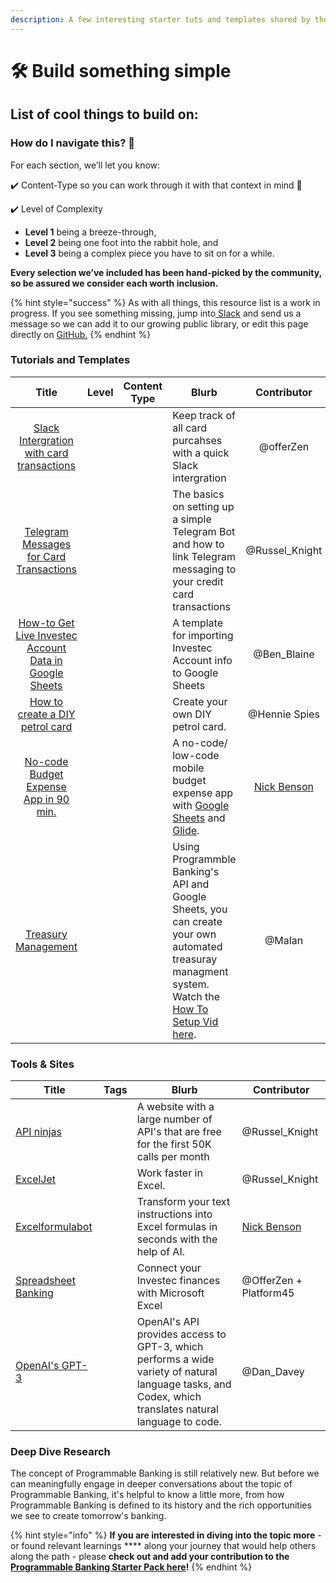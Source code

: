 ```yaml
---
description: A few interesting starter tuts and templates shared by the community
---
```


# 🛠 Build something simple

## List of cool things to build on:

### How do I navigate this? 🧭

For each section, we’ll let you know:

✔️ Content-Type so you can work through it with that context in mind 🧠

✔️ Level of Complexity

* **Level 1** being a breeze-through,&#x20;
* **Level 2** being one foot into the rabbit hole, and&#x20;
* **Level 3** being a complex piece you have to sit on for a while.

**Every selection we’ve included has been hand-picked by the community, so be assured we consider each worth inclusion.**

{% hint style="success" %}
As with all things, this resource list is a work in progress. If you see something missing, jump into[ ](https://discord.gg/gitcoin)[Slack](https://offerzen-community.slack.com/archives/CUBJ511K8) and send us a message so we can add it to our growing public library, or edit this page directly on [GitHub.](../card-tutorial/)
{% endhint %}

### Tutorials and Templates

<table><thead><tr><th align="center">Title</th><th data-type="select" data-multiple>Level</th><th data-type="select" data-multiple>Content Type</th><th>Blurb</th><th align="center">Contributor</th></tr></thead><tbody><tr><td align="center"><a href="card-or-slack-intergration.md">Slack Intergration with card transactions</a></td><td></td><td></td><td>Keep track of all card purcahses with a quick Slack intergration</td><td align="center">@offerZen </td></tr><tr><td align="center"><a href="https://drive.google.com/file/d/1rnbHtGYngtWP2S3M5TAcCec_GIp30U6j/view?usp=sharing">Telegram Messages for Card Transactions</a></td><td></td><td></td><td>The basics on setting up a simple Telegram Bot and how to link Telegram messaging to your credit card transactions</td><td align="center">@Russel_Knight</td></tr><tr><td align="center"><a href="https://www.youtube.com/watch?v=vgVtK239ojQ">How-to Get Live Investec Account Data in Google Sheets</a></td><td></td><td></td><td>A template for importing Investec Account info to Google Sheets</td><td align="center">@Ben_Blaine</td></tr><tr><td align="center"><a href="card-or-how-to-create-a-diy-petrol-card.md">How to create a DIY petrol card</a></td><td></td><td></td><td>Create your own DIY petrol card.</td><td align="center">@Hennie Spies</td></tr><tr><td align="center"><a href="api-or-no-code-budget-expense-app.md">No-code Budget Expense App in 90 min.</a></td><td></td><td></td><td>A no-code/ low-code mobile budget expense app with <a href="https://www.google.com/sheets/about/">Google Sheets</a> and <a href="https://www.glideapps.com/">Glide</a>.</td><td align="center"><a data-mention href="https://app.gitbook.com/u/EqQT9XBOUPfYcr1DMzQITBzswXA2">Nick Benson</a></td></tr><tr><td align="center"><a href="https://docs.google.com/spreadsheets/d/1JwklVY729bUJtZMvxgD9xkGTF32Wb7dT7I5IpTIXuBI/copy#gid=348845501">Treasury Management</a></td><td></td><td></td><td>Using Programmble Banking's API and Google Sheets, you can create your own automated treasuray managment system. Watch the <a href="https://youtu.be/I0z083-dAmA">How To Setup Vid here</a>.</td><td align="center">@Malan</td></tr></tbody></table>

### Tools & Sites

<table><thead><tr><th>Title</th><th data-type="select" data-multiple>Tags</th><th>Blurb</th><th>Contributor</th></tr></thead><tbody><tr><td><a href="https://api-ninjas.com/api">API ninjas</a></td><td></td><td>A website with a large number of API's that are free for the first 50K calls per month</td><td>@Russel_Knight</td></tr><tr><td><a href="https://exceljet.net/">ExcelJet</a></td><td></td><td>Work faster in Excel.</td><td>@Russel_Knight</td></tr><tr><td><a href="https://excelformulabot.com/">Excelformulabot</a></td><td></td><td>Transform your text instructions into Excel formulas in seconds with the help of AI.</td><td><a data-mention href="https://app.gitbook.com/u/EqQT9XBOUPfYcr1DMzQITBzswXA2">Nick Benson</a></td></tr><tr><td><a href="https://spreadsheetbanking.dev/">Spreadsheet Banking</a></td><td></td><td>Connect your Investec finances with Microsoft Excel</td><td>@OfferZen + Platform45</td></tr><tr><td><a href="https://openai.com/api/">OpenAI's GPT-3</a></td><td></td><td>OpenAI's API provides access to GPT-3, which performs a wide variety of natural language tasks, and Codex, which translates natural language to code.</td><td>@Dan_Davey</td></tr></tbody></table>

### Deep Dive Research

The concept of Programmable Banking is still relatively new. But before we can meaningfully engage in deeper conversations about the topic of Programmable Banking, it's helpful to know a little more, from how Programmable Banking is defined to its history and the rich opportunities we see to create tomorrow's banking.

{% hint style="info" %}
**If you are interested in diving into the topic more** - or found relevant learnings **** along your journey that would help others along the path - please **check out and add your contribution to the** [**Programmable Banking Starter Pack here**](https://docs.google.com/document/d/1L81Zj5H-BvaXwIVnYXJeKVHTC6TxLFlGfa9PGe4Vkbg/edit?usp=sharing)**!**
{% endhint %}
